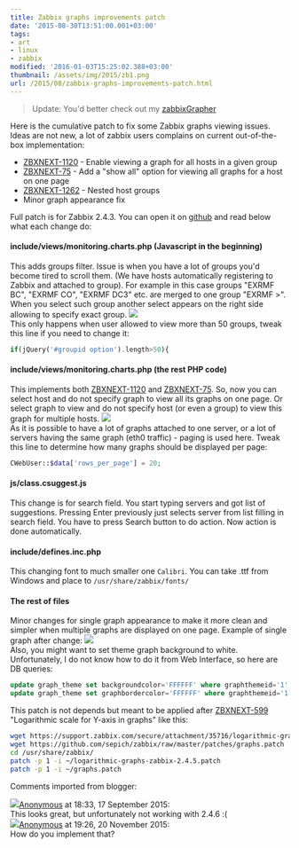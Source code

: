 ```yaml
---
title: Zabbix graphs improvements patch
date: '2015-08-30T13:51:00.001+03:00'
tags:
- art
- linux
- zabbix
modified: '2016-01-03T15:25:02.388+03:00'
thumbnail: /assets/img/2015/zb1.png
url: /2015/08/zabbix-graphs-improvements-patch.html
---
```


> Update: You'd better check out my [zabbixGrapher](/2016/08/zabbix-vs-graphs.html)

Here is the cumulative patch to fix some Zabbix graphs viewing issues. Ideas are not new, a lot of zabbix users complains on current out-of-the-box implementation:
- [ZBXNEXT-1120](https://support.zabbix.com/browse/ZBXNEXT-1120) - Enable viewing a graph for all hosts in a given group
- [ZBXNEXT-75](https://support.zabbix.com/browse/ZBXNEXT-75) - Add a "show all" option for viewing all graphs for a host on one page
- [ZBXNEXT-1262](https://support.zabbix.com/browse/ZBXNEXT-1262) - Nested host groups
- Minor graph appearance fix

Full patch is for Zabbix 2.4.3. You can open it on [github](https://github.com/sepich/zabbix/blob/master/patches/graphs.patch) and read below what each change do:

#### include/views/monitoring.charts.php (Javascript in the beginning)
  
This adds groups filter. Issue is when you have a lot of groups you'd become tired to scroll them. (We have hosts automatically registering to Zabbix and attached to group). For example in this case groups "EXRMF BC", "EXRMF CO", "EXRMF DC3" etc. are merged to one group "EXRMF >". When you select such group another select appears on the right side allowing to specify exact group.
![](/assets/img/2015/zb1.png)  
This only happens when user allowed to view more than 50 groups, tweak this line if you need to change it:
```php
if(jQuery('#groupid option').length>50){
```

#### include/views/monitoring.charts.php (the rest PHP code)
This implements both [ZBXNEXT-1120](https://support.zabbix.com/browse/ZBXNEXT-1120) and [ZBXNEXT-75](https://support.zabbix.com/browse/ZBXNEXT-75). So, now you can select host and do not specify graph to view all its graphs on one page. Or select graph to view and do not specify host (or even a group) to view this graph for multiple hosts.
![](/assets/img/2015/zb2.png)  
As it is possible to have a lot of graphs attached to one server, or a lot of servers having the same graph (eth0 traffic) - paging is used here. Tweak this line to determine how many graphs should be displayed per page:
```php
CWebUser::$data['rows_per_page'] = 20;
```
#### js/class.csuggest.js
This change is for search field. You start typing servers and got list of suggestions. Pressing Enter previously just selects server from list filling in search field. You have to press Search button to do action. Now action is done automatically.

#### include/defines.inc.php
This changing font to much smaller one `Calibri`. You can take .ttf from Windows and place to `/usr/share/zabbix/fonts/`

#### The rest of files
Minor changes for single graph appearance to make it more clean and simpler when multiple graphs are displayed on one page. Example of single graph after change:
![](/assets/img/2015/zb3.png)  
Also, you might want to set theme graph background to white. Unfortunately, I do not know how to do it from Web Interface, so here are DB queries:
```sql
update graph_theme set backgroundcolor='FFFFFF' where graphthemeid='1';
update graph_theme set graphbordercolor='FFFFFF' where graphthemeid='1';
```
This patch is not depends but meant to be applied after [ZBXNEXT-599](https://support.zabbix.com/browse/ZBXNEXT-599) "Logarithmic scale for Y-axis in graphs" like this:
```bash
wget https://support.zabbix.com/secure/attachment/35716/logarithmic-graphs-zabbix-2.4.5.patch
wget https://github.com/sepich/zabbix/raw/master/patches/graphs.patch
cd /usr/share/zabbix/
patch -p 1 -i ~/logarithmic-graphs-zabbix-2.4.5.patch
patch -p 1 -i ~/graphs.patch
```

Comments imported from blogger:
<div class="comment"><img src="//resources.blogblog.com/img/blank.gif"/><a href="#">Anonymous</a> at <time datetime="2015-09-17T18:33:25.960+03:00">18:33, 17 September 2015</time>:<br/>
This looks great, but unfortunately not working with 2.4.6 :(</div>
<div class="comment"><img src="//resources.blogblog.com/img/blank.gif"/><a href="#">Anonymous</a> at <time datetime="2015-11-20T19:26:44.905+03:00">19:26, 20 November 2015</time>:<br/>
How do you implement that?</div>
